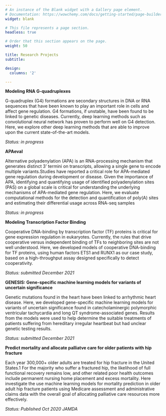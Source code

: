 ```yaml
---
# An instance of the Blank widget with a Gallery page element.
# Documentation: https://wowchemy.com/docs/getting-started/page-builder/
widget: blank

# This file represents a page section.
headless: true

# Order that this section appears on the page.
weight: 50

title: Research Projects
subtitle:

design:
  columns: '2'

---
```

**Modeling RNA G-quadruplexes**

G-quadruplex (G4) formations are secondary structures in DNA or RNA sequences that have been known to play an important role in cells and affect gene regulation. G4 formations, if unstable, have been found to be linked to genetic diseases. Currently, deep learning methods such as convolutional neural network has proven to perform well on G4 detection. Here, we explore other deep learning methods that are able to improve upon the current state-of-the-art models.

*Status: in progress*

**APAeval**

Alternative polyadenylation (APA) is an RNA-processing mechanism that generates distinct 3’ termini on transcripts, allowing a single gene to encode multiple variants.Studies have reported a critical role for APA-mediated gene regulation during development or disease. Given the importance of APA, identifying and quantifying usage of identified polyadenylation sites (PAS) on a global scale is critical for understanding the underlying mechanisms of APA-mediated gene regulation. Here, we evaluate computational methods for the detection and quantification of poly(A) sites and estimating their differential usage across RNA-seq samples

*Status: in progress*

**Modeling Transcription Factor Binding**

Cooperative DNA-binding by transcription factor (TF) proteins is critical for gene expression regulation in eukaryotes. Currently, the rules that drive cooperative versus independent binding of TFs to  neighboring sites are not well understood. Here, we developed models of cooperative DNA-binding for TF proteins, using human factors ETS1 and RUNX1 as our case study, based on a high-throughput assay designed specifically to detect cooperativity.

*Status: submitted December 2021*

**GENESIS: Gene-specific machine learning models for variants of uncertain significance**

Genetic mutations found in the heart have been linked to arrhythmic heart disease. Here, we developed gene-specific machine learning models for variants of uncertain significance found in catecholaminergic polymorphic ventricular tachycardia and long QT syndrome-associated genes. Results from the models were used to help determine the suitable treatments of patients suffering from hereditary irregular heartbeat but had unclear genetic testing results.

*Status: submitted December 2021*

**Predict mortality and allocate palliatve care for older patients with hip fracture**

Each year 300,000+ older adults are treated for hip fracture in the United States.1 For the majority who suffer a fractured hip, the likelihood of full functional recovery remains low, and other related poor health outcomes include permanent nursing home placement and excess mortality. Here investigate the use machine learning models for mortality prediction in older adult hip fracture patients using Medicare assessment and administrative claims data with the overall goal of allocating palliative care resources more effectively.

*Status: Published Oct 2020 JAMDA*


